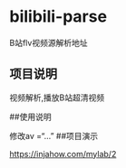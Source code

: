 # bilibili-parse
B站flv视频源解析地址

## 项目说明

视频解析,播放B站超清视频


##使用说明

修改av =“...”
##项目演示  

https://injahow.com/mylab/2
